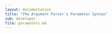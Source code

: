 ```yaml
---
layout: documentation
title: "The Argument Parser's Parameter Syntax"
sub: developer
file: parameters.md
---
```

